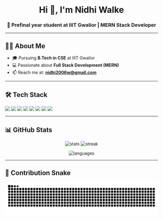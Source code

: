 <!-- Profile Header -->
<h1 align="center">Hi 👋, I'm Nidhi Walke</h1>
<h3 align="center">🚀 Prefinal year student at IIIT Gwalior | MERN Stack Developer </h3>

---

<!-- About Section -->
## 👩‍💻 About Me
- 🎓 Pursuing **B.Tech in CSE** at IIIT Gwalior  
- 💻 Passionate about **Full Stack Development (MERN)**
- 📫 Reach me at: **nidhi2006w@gmail.com**  

---

<!-- Tech Stack -->
## 🛠️ Tech Stack
<p>
  <img src="https://img.shields.io/badge/C++-00599C?style=for-the-badge&logo=c%2B%2B&logoColor=white"/>
  <img src="https://img.shields.io/badge/C-A8B9CC?style=for-the-badge&logo=c&logoColor=white"/>
  <img src="https://img.shields.io/badge/JavaScript-F7DF1E?style=for-the-badge&logo=javascript&logoColor=black"/>
  <img src="https://img.shields.io/badge/React-20232A?style=for-the-badge&logo=react&logoColor=61DAFB"/>
  <img src="https://img.shields.io/badge/Node.js-339933?style=for-the-badge&logo=nodedotjs&logoColor=white"/>
  <img src="https://img.shields.io/badge/Express.js-000000?style=for-the-badge&logo=express&logoColor=white"/>
  <img src="https://img.shields.io/badge/MongoDB-4EA94B?style=for-the-badge&logo=mongodb&logoColor=white"/>
  <img src="https://img.shields.io/badge/TailwindCSS-38B2AC?style=for-the-badge&logo=tailwind-css&logoColor=white"/>
</p>

---

<!-- GitHub Stats -->
## 📊 GitHub Stats
<p align="center">
  <img src="https://github-readme-stats.vercel.app/api?username=26nidhi&show_icons=true&theme=radical" alt="stats" />
  <img src="https://github-readme-streak-stats.herokuapp.com/?user=26nidhi&theme=radical" alt="streak" />
</p>

<p align="center">
  <img src="https://github-readme-stats.vercel.app/api/top-langs/?username=26nidhi&layout=compact&theme=radical" alt="languages" />
</p>


---
## 🐍 Contribution Snake
<picture>
  <source media="(prefers-color-scheme: dark)" srcset="https://raw.githubusercontent.com/26nidhi/26nidhi/output/snake-dark.svg" />
  <source media="(prefers-color-scheme: light)" srcset="https://raw.githubusercontent.com/26nidhi/26nidhi/output/snake.svg" />
  <img alt="github contribution snake" src="https://raw.githubusercontent.com/26nidhi/26nidhi/output/snake.svg" />
</picture>


